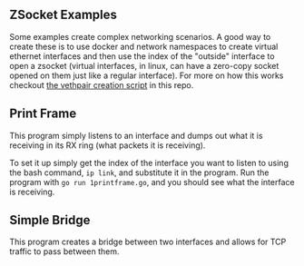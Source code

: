 ZSocket Examples
----------------
Some examples create complex networking scenarios. A good way to create these is to use docker and network namespaces to create virtual ethernet interfaces
and then use the index of the "outside" interface to open a zsocket (virtual interfaces, in linux, can have a zero-copy socket opened on them just like
a regular interface). For more on how this works checkout [the vethpair creation script](https://github.com/newtools/zsocket/tree/master/util) in this repo.

Print Frame
-----------
This program simply listens to an interface and dumps out what it is receiving in its RX ring (what packets it is receiving).

To set it up simply get the index of the interface you want to listen to using the bash command, `ip link`, and substitute
it in the program. Run the program with `go run 1printframe.go`, and you should see what the interface is receiving.

Simple Bridge
-------------
This program creates a bridge between two interfaces and allows for TCP traffic to pass between them.
